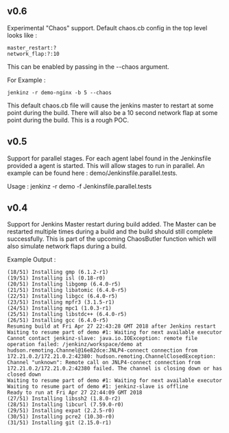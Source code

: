 ## v0.6

Experimental "Chaos" support.  Default chaos.cb config in the top level looks like : 
```
master_restart:?
network_flap:?:10
```

This can be enabled by passing in the --chaos argument. 

For Example :
```
jenkinz -r demo-nginx -b 5 --chaos
```

This default chaos.cb file will cause the jenkins master to restart at some point during the build. There will also be a 10 second network flap at some point during the build. This is a rough POC.

## v0.5

Support for parallel stages. For each agent label found in the Jenkinsfile provided a agent is started. This will allow stages to run in parallel.  An example can be found here : demo/Jenkinsfile.parallel.tests.

Usage : jenkinz -r demo -f Jenkinsfile.parallel.tests

## v0.4

Support for Jenkins Master restart during build added. The Master can be restarted multiple times during a build and the build should still complete successfully. This is part of the upcoming ChaosButler function which will also simulate network flaps during a build.

Example Output :
```
(18/51) Installing gmp (6.1.2-r1)
(19/51) Installing isl (0.18-r0)
(20/51) Installing libgomp (6.4.0-r5)
(21/51) Installing libatomic (6.4.0-r5)
(22/51) Installing libgcc (6.4.0-r5)
(23/51) Installing mpfr3 (3.1.5-r1)
(24/51) Installing mpc1 (1.0.3-r1)
(25/51) Installing libstdc++ (6.4.0-r5)
(26/51) Installing gcc (6.4.0-r5)
Resuming build at Fri Apr 27 22:43:28 GMT 2018 after Jenkins restart
Waiting to resume part of demo #1: Waiting for next available executor
Cannot contact jenkinz-slave: java.io.IOException: remote file operation failed: /jenkinz/workspace/demo at hudson.remoting.Channel@16e82dce:JNLP4-connect connection from 172.21.0.2/172.21.0.2:42380: hudson.remoting.ChannelClosedException: Channel "unknown": Remote call on JNLP4-connect connection from 172.21.0.2/172.21.0.2:42380 failed. The channel is closing down or has closed down
Waiting to resume part of demo #1: Waiting for next available executor
Waiting to resume part of demo #1: jenkinz-slave is offline
Ready to run at Fri Apr 27 22:44:09 GMT 2018
(27/51) Installing libssh2 (1.8.0-r2)
(28/51) Installing libcurl (7.59.0-r0)
(29/51) Installing expat (2.2.5-r0)
(30/51) Installing pcre2 (10.30-r0)
(31/51) Installing git (2.15.0-r1)
```
